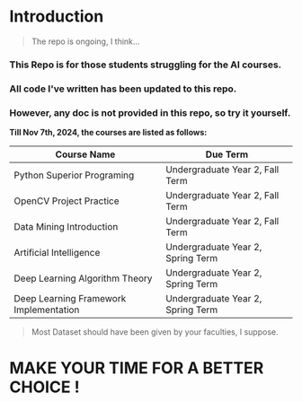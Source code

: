 # Introduction 

> The repo is ongoing, I think...

### This Repo is for those students struggling for the AI courses.

### All code I've written has been updated to this repo.

### However, any doc is not provided in this repo, so try it yourself.

**Till Nov 7th, 2024, the courses are listed as follows:**

| Course Name                            | Due Term                          |
| -------------------------------------- | --------------------------------- |
| Python Superior Programing             | Undergraduate Year 2, Fall Term   |
| OpenCV Project Practice                | Undergraduate Year 2, Fall Term   |
| Data Mining Introduction               | Undergraduate Year 2, Fall Term   |
| Artificial Intelligence                | Undergraduate Year 2, Spring Term |
| Deep Learning Algorithm Theory         | Undergraduate Year 2, Spring Term |
| Deep Learning Framework Implementation | Undergraduate Year 2, Spring Term |

> Most Dataset should have been given by your faculties, I suppose.

# MAKE YOUR TIME FOR A BETTER CHOICE !

